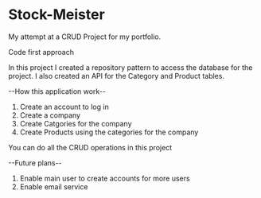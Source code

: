 # Stock-Meister
My attempt at a CRUD Project for my portfolio.

Code first approach

In this project I created a repository pattern to access the database for the project. I also created an API for the Category and Product tables. 

--How this application work--

1. Create an account to log in
2. Create a company
3. Create Catgories for the company
4. Create Products using the categories for the company

You can do all the CRUD operations in this project

--Future plans--
1. Enable main user to create accounts for more users 
2. Enable email service
